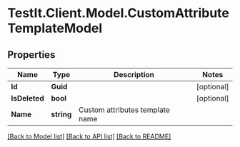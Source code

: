 # TestIt.Client.Model.CustomAttributeTemplateModel

## Properties

Name | Type | Description | Notes
------------ | ------------- | ------------- | -------------
**Id** | **Guid** |  | [optional] 
**IsDeleted** | **bool** |  | [optional] 
**Name** | **string** | Custom attributes template name | 

[[Back to Model list]](../README.md#documentation-for-models) [[Back to API list]](../README.md#documentation-for-api-endpoints) [[Back to README]](../README.md)


